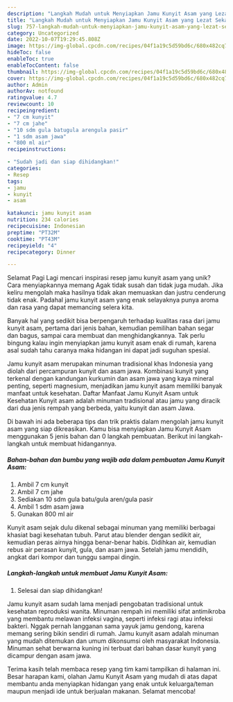 ```yaml
---
description: "Langkah Mudah untuk Menyiapkan Jamu Kunyit Asam yang Lezat Sekali, Enak"
title: "Langkah Mudah untuk Menyiapkan Jamu Kunyit Asam yang Lezat Sekali, Enak"
slug: 757-langkah-mudah-untuk-menyiapkan-jamu-kunyit-asam-yang-lezat-sekali-enak
category: Uncategorized
date: 2022-10-07T19:29:45.808Z
image: https://img-global.cpcdn.com/recipes/04f1a19c5d59bd6c/680x482cq70/jamu-kunyit-asam-foto-resep-utama.jpg
hideToc: false
enableToc: true
enableTocContent: false
thumbnail: https://img-global.cpcdn.com/recipes/04f1a19c5d59bd6c/680x482cq70/jamu-kunyit-asam-foto-resep-utama.jpg
cover: https://img-global.cpcdn.com/recipes/04f1a19c5d59bd6c/680x482cq70/jamu-kunyit-asam-foto-resep-utama.jpg
author: Admin
authorAv: notfound
ratingvalue: 4.7
reviewcount: 10
recipeingredient:
- "7 cm kunyit"
- "7 cm jahe"
- "10 sdm gula batugula arengula pasir"
- "1 sdm asam jawa"
- "800 ml air"
recipeinstructions:

- "Sudah jadi dan siap dihidangkan!"
categories:
- Resep
tags:
- jamu
- kunyit
- asam

katakunci: jamu kunyit asam 
nutrition: 234 calories
recipecuisine: Indonesian
preptime: "PT32M"
cooktime: "PT43M"
recipeyield: "4"
recipecategory: Dinner

---
```



Selamat Pagi Lagi mencari inspirasi resep jamu kunyit asam yang unik? Cara menyiapkannya memang Agak tidak susah dan tidak juga mudah. Jika keliru mengolah maka hasilnya tidak akan memuaskan dan justru cenderung tidak enak. Padahal jamu kunyit asam yang enak selayaknya punya aroma dan rasa yang dapat memancing selera kita.


Banyak hal yang sedikit bisa berpengaruh terhadap kualitas rasa dari jamu kunyit asam, pertama dari jenis bahan, kemudian pemilihan bahan segar dan bagus, sampai cara membuat dan menghidangkannya. Tak perlu bingung kalau ingin menyiapkan jamu kunyit asam enak di rumah, karena asal sudah tahu caranya maka hidangan ini dapat jadi suguhan spesial.

Jamu kunyit asam merupakan minuman tradisional khas Indonesia yang diolah dari percampuran kunyit dan asam jawa. Kombinasi kunyit yang terkenal dengan kandungan kurkumin dan asam jawa yang kaya mineral penting, seperti magnesium, menjadikan jamu kunyit asam memiliki banyak manfaat untuk kesehatan. Daftar Manfaat Jamu Kunyit Asam untuk Kesehatan Kunyit asam adalah minuman tradisional atau jamu yang diracik dari dua jenis rempah yang berbeda, yaitu kunyit dan asam Jawa.


Di bawah ini ada beberapa tips dan trik praktis dalam mengolah jamu kunyit asam yang siap dikreasikan. Kamu bisa menyiapkan Jamu Kunyit Asam menggunakan 5 jenis bahan dan 0 langkah pembuatan. Berikut ini langkah-langkah untuk membuat hidangannya.

<!--inarticleads1-->

##### Bahan-bahan dan bumbu yang wajib ada dalam pembuatan Jamu Kunyit Asam:

1. Ambil 7 cm kunyit
1. Ambil 7 cm jahe
1. Sediakan 10 sdm gula batu/gula aren/gula pasir
1. Ambil 1 sdm asam jawa
1. Gunakan 800 ml air


Kunyit asam sejak dulu dikenal sebagai minuman yang memiliki berbagai khasiat bagi kesehatan tubuh. Parut atau blender dengan sedikit air, kemudian peras airnya hingga benar-benar habis. Didihkan air, kemudian rebus air perasan kunyit, gula, dan asam jawa. Setelah jamu mendidih, angkat dari kompor dan tunggu sampai dingin. 

<!--inarticleads2-->

##### Langkah-langkah untuk membuat Jamu Kunyit Asam:


1. Selesai dan siap dihidangkan!

Jamu kunyit asam sudah lama menjadi pengobatan tradisional untuk kesehatan reproduksi wanita. Minuman rempah ini memiliki sifat antimikroba yang membantu melawan infeksi vagina, seperti infeksi ragi atau infeksi bakteri. Nggak pernah langganan sama yayuk jamu gendong, karena memang sering bikin sendiri di rumah. Jamu kunyit asam adalah minuman yang mudah ditemukan dan umum dikonsumsi oleh masyarakat Indonesia. Minuman sehat berwarna kuning ini terbuat dari bahan dasar kunyit yang dicampur dengan asam jawa. 

Terima kasih telah membaca resep yang tim kami tampilkan di halaman ini. Besar harapan kami, olahan Jamu Kunyit Asam yang mudah di atas dapat membantu anda menyiapkan hidangan yang enak untuk keluarga/teman maupun menjadi ide untuk berjualan makanan. Selamat mencoba!
